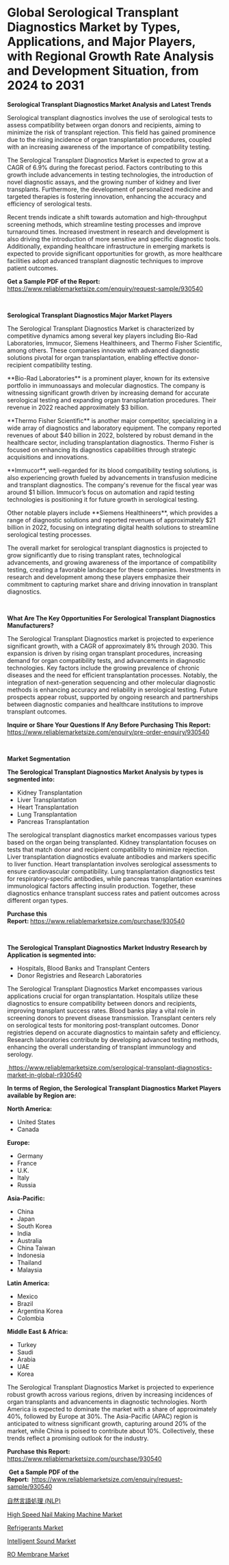 <p><h1>Global Serological Transplant Diagnostics Market by Types, Applications, and Major Players, with Regional Growth Rate Analysis and Development Situation, from 2024 to 2031</h1></p><p><strong>Serological Transplant Diagnostics Market Analysis and Latest Trends</strong></p>
<p><p>Serological transplant diagnostics involves the use of serological tests to assess compatibility between organ donors and recipients, aiming to minimize the risk of transplant rejection. This field has gained prominence due to the rising incidence of organ transplantation procedures, coupled with an increasing awareness of the importance of compatibility testing. </p><p>The Serological Transplant Diagnostics Market is expected to grow at a CAGR of 6.9% during the forecast period. Factors contributing to this growth include advancements in testing technologies, the introduction of novel diagnostic assays, and the growing number of kidney and liver transplants. Furthermore, the development of personalized medicine and targeted therapies is fostering innovation, enhancing the accuracy and efficiency of serological tests.</p><p>Recent trends indicate a shift towards automation and high-throughput screening methods, which streamline testing processes and improve turnaround times. Increased investment in research and development is also driving the introduction of more sensitive and specific diagnostic tools. Additionally, expanding healthcare infrastructure in emerging markets is expected to provide significant opportunities for growth, as more healthcare facilities adopt advanced transplant diagnostic techniques to improve patient outcomes.</p></p>
<p><strong>Get a Sample PDF of the Report:&nbsp;</strong> <a href="https://www.reliablemarketsize.com/enquiry/request-sample/930540">https://www.reliablemarketsize.com/enquiry/request-sample/930540</a></p>
<p>&nbsp;</p>
<p><strong>Serological Transplant Diagnostics Major Market Players</strong></p>
<p><p>The Serological Transplant Diagnostics Market is characterized by competitive dynamics among several key players including Bio-Rad Laboratories, Immucor, Siemens Healthineers, and Thermo Fisher Scientific, among others. These companies innovate with advanced diagnostic solutions pivotal for organ transplantation, enabling effective donor-recipient compatibility testing.</p><p>**Bio-Rad Laboratories** is a prominent player, known for its extensive portfolio in immunoassays and molecular diagnostics. The company is witnessing significant growth driven by increasing demand for accurate serological testing and expanding organ transplantation procedures. Their revenue in 2022 reached approximately $3 billion.</p><p>**Thermo Fisher Scientific** is another major competitor, specializing in a wide array of diagnostics and laboratory equipment. The company reported revenues of about $40 billion in 2022, bolstered by robust demand in the healthcare sector, including transplantation diagnostics. Thermo Fisher is focused on enhancing its diagnostics capabilities through strategic acquisitions and innovations.</p><p>**Immucor**, well-regarded for its blood compatibility testing solutions, is also experiencing growth fueled by advancements in transfusion medicine and transplant diagnostics. The company's revenue for the fiscal year was around $1 billion. Immucor’s focus on automation and rapid testing technologies is positioning it for future growth in serological testing.</p><p>Other notable players include **Siemens Healthineers**, which provides a range of diagnostic solutions and reported revenues of approximately $21 billion in 2022, focusing on integrating digital health solutions to streamline serological testing processes.</p><p>The overall market for serological transplant diagnostics is projected to grow significantly due to rising transplant rates, technological advancements, and growing awareness of the importance of compatibility testing, creating a favorable landscape for these companies. Investments in research and development among these players emphasize their commitment to capturing market share and driving innovation in transplant diagnostics.</p></p>
<p>&nbsp;</p>
<p><strong>What Are The Key Opportunities For Serological Transplant Diagnostics Manufacturers?</strong></p>
<p><p>The Serological Transplant Diagnostics market is projected to experience significant growth, with a CAGR of approximately 8% through 2030. This expansion is driven by rising organ transplant procedures, increasing demand for organ compatibility tests, and advancements in diagnostic technologies. Key factors include the growing prevalence of chronic diseases and the need for efficient transplantation processes. Notably, the integration of next-generation sequencing and other molecular diagnostic methods is enhancing accuracy and reliability in serological testing. Future prospects appear robust, supported by ongoing research and partnerships between diagnostic companies and healthcare institutions to improve transplant outcomes.</p></p>
<p><strong>Inquire or Share Your Questions If Any Before Purchasing This Report:</strong> <a href="https://www.reliablemarketsize.com/enquiry/pre-order-enquiry/930540">https://www.reliablemarketsize.com/enquiry/pre-order-enquiry/930540</a></p>
<p>&nbsp;</p>
<p><strong>Market Segmentation</strong></p>
<p><strong>The Serological Transplant Diagnostics Market Analysis by types is segmented into:</strong></p>
<p><ul><li>Kidney Transplantation</li><li>Liver Transplantation</li><li>Heart Transplantation</li><li>Lung Transplantation</li><li>Pancreas Transplantation</li></ul></p>
<p><p>The serological transplant diagnostics market encompasses various types based on the organ being transplanted. Kidney transplantation focuses on tests that match donor and recipient compatibility to minimize rejection. Liver transplantation diagnostics evaluate antibodies and markers specific to liver function. Heart transplantation involves serological assessments to ensure cardiovascular compatibility. Lung transplantation diagnostics test for respiratory-specific antibodies, while pancreas transplantation examines immunological factors affecting insulin production. Together, these diagnostics enhance transplant success rates and patient outcomes across different organ types.</p></p>
<p><strong>Purchase this Report:&nbsp;</strong><a href="https://www.reliablemarketsize.com/purchase/930540">https://www.reliablemarketsize.com/purchase/930540</a></p>
<p>&nbsp;</p>
<p><strong>The Serological Transplant Diagnostics Market Industry Research by Application is segmented into:</strong></p>
<p><ul><li>Hospitals, Blood Banks and Transplant Centers</li><li>Donor Registries and Research Laboratories</li></ul></p>
<p><p>The Serological Transplant Diagnostics Market encompasses various applications crucial for organ transplantation. Hospitals utilize these diagnostics to ensure compatibility between donors and recipients, improving transplant success rates. Blood banks play a vital role in screening donors to prevent disease transmission. Transplant centers rely on serological tests for monitoring post-transplant outcomes. Donor registries depend on accurate diagnostics to maintain safety and efficiency. Research laboratories contribute by developing advanced testing methods, enhancing the overall understanding of transplant immunology and serology.</p></p>
<p><a href="https://www.reliablemarketsize.com/serological-transplant-diagnostics-market-in-global-r930540">&nbsp;https://www.reliablemarketsize.com/serological-transplant-diagnostics-market-in-global-r930540</a></p>
<p><strong>In terms of Region, the Serological Transplant Diagnostics Market Players available by Region are:</strong></p>
<p>
    <p> <strong> North America: </strong>
        <ul>
            <li>United States</li>
            <li>Canada</li>
        </ul>
        </p> 
    <p> <strong> Europe: </strong>
        <ul>
            <li>Germany</li>
            <li>France</li>
            <li>U.K.</li>
            <li>Italy</li>
            <li>Russia</li>
        </ul>
        </p> 
    <p> <strong> Asia-Pacific: </strong>
        <ul>
            <li>China</li>
            <li>Japan</li>
            <li>South Korea</li>
            <li>India</li>
            <li>Australia</li>
            <li>China Taiwan</li>
            <li>Indonesia</li>
            <li>Thailand</li>
            <li>Malaysia</li>
        </ul>
        </p> 
    <p> <strong> Latin America: </strong>
        <ul>
            <li>Mexico</li>
            <li>Brazil</li>
            <li>Argentina Korea</li>
            <li>Colombia</li>
        </ul>
        </p> 
    <p> <strong> Middle East & Africa: </strong>
        <ul>
            <li>Turkey</li>
            <li>Saudi</li>
            <li>Arabia</li>
            <li>UAE</li>
            <li>Korea</li>
        </ul>
    </p>
    </p>
<p><p>The Serological Transplant Diagnostics Market is projected to experience robust growth across various regions, driven by increasing incidences of organ transplants and advancements in diagnostic technologies. North America is expected to dominate the market with a share of approximately 40%, followed by Europe at 30%. The Asia-Pacific (APAC) region is anticipated to witness significant growth, capturing around 20% of the market, while China is poised to contribute about 10%. Collectively, these trends reflect a promising outlook for the industry.</p></p>
<p><strong>Purchase this Report: </strong><a href="https://www.reliablemarketsize.com/purchase/930540">https://www.reliablemarketsize.com/purchase/930540</a></p>
<p>&nbsp;<strong>Get a Sample PDF of the Report:&nbsp;&nbsp;</strong><a href="https://www.reliablemarketsize.com/enquiry/request-sample/930540">https://www.reliablemarketsize.com/enquiry/request-sample/930540</a></p>
<p><strong></strong></p>
<p><p><a href="https://medium.com/@tubbs463/natural-language-processing-nlp-3633d0cb60b8">自然言語処理 (NLP)</a></p><p><a href="https://medium.com/@raap8632472024/the-global-high-speed-nail-making-machine-market-is-a-dynamic-and-growing-industry-090cbdea4fda">High Speed Nail Making Machine Market</a></p><p><a href="https://issuu.com/reportprime-2/docs/refrigerants-market-size-2030.pptx_207416493b60c6">Refrigerants Market</a></p><p><a href="https://www.linkedin.com/pulse/emerging-trends-intelligent-sound-market-global-outlook-5u9se?trackingId=UyS0SVLpSp2y82AFpjgfJg%3D%3D">Intelligent Sound Market</a></p><p><a href="https://issuu.com/reportprime-2/docs/ro-membrane-market-size-2030.pptx_ac45aa42005ff9">RO Membrane Market</a></p></p>